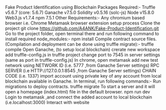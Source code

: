 Fake Product Identification using Blockchain
Packages Required:-
Truffle v5.6.7 (core: 5.6.7)
Ganache v7.5.0
Solidity v0.5.16 (solc-js)
Node v15.8.0
Web3.js v1.7.4
npm 7.5.1
Other Requirements:-
Any chromium based browser i.e. Chrome
Metamask browser extension
setup process
Clone the project
git clone https://github.com/A4ANK/Fake-Product-Identification.git
Go to the project folder, open terminal there and run following command to install required node_modules:-
npm install
Compile contract source files. (Compilation and deployment can be done using truffle migrate):-
truffle compile
Open Ganache, (to setup local blockchain)
crerate new workspace
add truffle-config.js in truffle project
change port to 7545 in server settings (same as port in truffle-config.js)
In chrome, open metamask
add new test network using
NETWORK ID (i.e. 5777 ,from Ganache Server settings)
RPC SERVER (i.e HTTP://127.0.0.1:8545 ,from Ganache Server settings)
CHAIN CODE (i.e. 1337)
import account using private key of any account from local blockchain available in Ganache.
In terminal, run following commands:-
Run migrations to deploy contracts.
truffle migrate
To start a server and it will open a homepage (index.html) file in the default browser.
npm run dev 
Login to metamask ,and connect the added account to local blockchain (i.e.localhost:3000)
Interact with website

